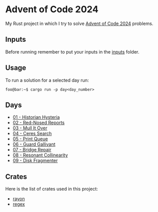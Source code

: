 # Advent of Code 2024

My Rust project in which I try to solve [Advent of Code 2024](https://adventofcode.com/2024/) problems.

## Inputs

Before running remember to put your inputs in the [inputs](inputs/) folder.

## Usage

To run a solution for a selected day run:

```console
foo@bar:~$ cargo run -p day<day_number>
```

## Days

- [01 - Historian Hysteria](crates/day01)
- [02 - Red-Nosed Reports](crates/day02)
- [03 - Mull It Over](crates/day03)
- [04 - Ceres Search](crates/day04)
- [05 - Print Queue](crates/day05)
- [06 - Guard Gallivant](crates/day06)
- [07 - Bridge Repair](crates/day07)
- [08 - Resonant Collinearity](crates/day08)
- [09 - Disk Fragmenter](crates/day09)

## Crates

Here is the list of crates used in this project:
- [rayon](https://github.com/rayon-rs/rayon)
- [regex](https://github.com/rust-lang/regex)